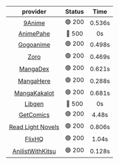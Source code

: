 | **provider** | **Status** | **Time** |
|:--------:|:------:|:----:|
|  [9Anime](https://9anime.to)  | 🟢 200 | 0.536s |
| [AnimePahe](https://animepahe.com) | 🔴 500 | 0s |
|  [Gogoanime](https://gogoanime.gg)  | 🟢 200 | 0.498s |
|  [Zoro](https://zoro.to)  | 🟢 200 | 0.469s |
|  [MangaDex](https://mangadex.org)  | 🟢 200 | 0.621s |
|  [MangaHere](http://www.mangahere.cc)  | 🟢 200 | 0.288s |
|  [MangaKakalot](https://mangakakalot.com)  | 🟢 200 | 0.681s |
| [Libgen](http://libgen) | 🔴 500 | 0s |
|  [GetComics](https://getcomics.info/)  | 🟢 200 | 4.48s |
|  [Read Light Novels](https://readlightnovels.net)  | 🟢 200 | 0.806s |
|  [FlixHQ](https://flixhq.to)  | 🟢 200 | 1.04s |
|  [AnilistWithKitsu](https://anilist.co/)  | 🟢 200 | 0.128s |
